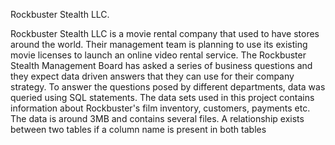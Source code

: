 Rockbuster Stealth LLC.

Rockbuster Stealth LLC is a movie rental company that used to have stores around the world. Their management team is planning to use its existing movie licenses to launch an online video rental service. The Rockbuster Stealth Management Board has asked a series of business questions and they expect data driven answers that they can use for their company strategy. To answer the questions posed by different departments, data was queried using SQL statements.
The data sets used in this project contains information about Rockbuster's film inventory, customers, payments etc. The data is around 3MB and contains several files. A relationship exists between two tables if a column name is present in both tables

